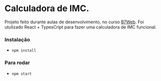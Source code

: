 # Calculadora de IMC.

Projeto feito durante aulas de desenvolvimento, no curso [B7Web](https://b7web.com.br).
Foi utulizado React + TypesCript para fazer uma calculadora de IMC funcional.

### Instalação
- `npm install`

### Para rodar
- `npm start`

